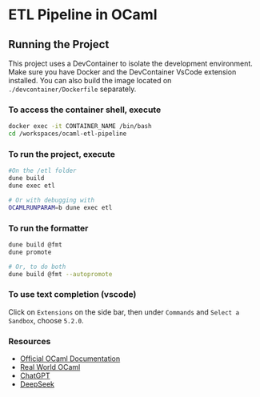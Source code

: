 # ETL Pipeline in OCaml

## Running the Project

This project uses a DevContainer to isolate the development environment. Make sure you have Docker and the DevContainer VsCode extension installed. You can also build the image located on `./devcontainer/Dockerfile` separately.

### To access the container shell, execute

```bash
docker exec -it CONTAINER_NAME /bin/bash
cd /workspaces/ocaml-etl-pipeline
```

### To run the project, execute

```bash
#On the /etl folder
dune build
dune exec etl

# Or with debugging with
OCAMLRUNPARAM=b dune exec etl
```

### To run the formatter

```bash
dune build @fmt
dune promote

# Or, to do both
dune build @fmt --autopromote
```

### To use text completion (vscode)

Click on `Extensions` on the side bar, then under `Commands` and `Select a Sandbox`, choose `5.2.0`.


### Resources

 - [Official OCaml Documentation](https://ocaml.org/)
 - [Real World OCaml](https://dev.realworldocaml.org/)
 - [ChatGPT](https://chatgpt.com/)
 - [DeepSeek](https://chat.deepseek.com/)